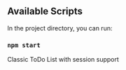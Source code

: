 ## Available Scripts
In the project directory, you can run:
### `npm start`

Classic ToDo List with session support
